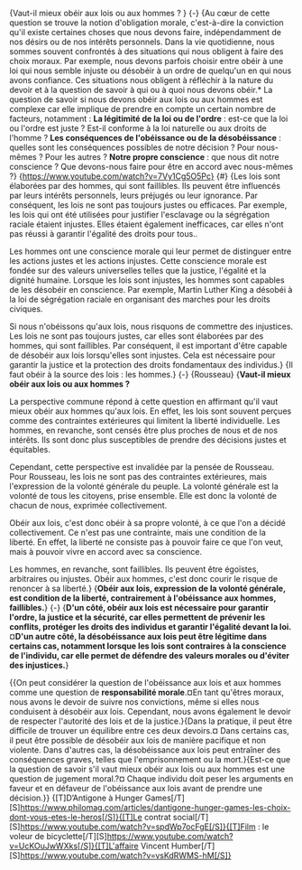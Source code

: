 {Vaut-il mieux obéir aux lois ou aux hommes ? }
{-}
{Au cœur de cette question se trouve la notion d'obligation morale, c'est-à-dire la conviction qu'il existe certaines choses que nous devons faire, indépendamment de nos désirs ou de nos intérêts personnels. Dans la vie quotidienne, nous sommes souvent confrontés à des situations qui nous obligent à faire des choix moraux. Par exemple, nous devons parfois choisir entre obéir à une loi qui nous semble injuste ou désobéir à un ordre de quelqu'un en qui nous avons confiance. Ces situations nous obligent à réfléchir à la nature du devoir et à la question de savoir à qui ou à quoi nous devons obéir.* La question de savoir si nous devons obéir aux lois ou aux hommes est complexe car elle implique de prendre en compte un certain nombre de facteurs, notamment : **La légitimité de la loi ou de l'ordre** : est-ce que la loi ou l'ordre est juste ? Est-il conforme à la loi naturelle ou aux droits de l'homme ? **Les conséquences de l'obéissance ou de la désobéissance** : quelles sont les conséquences possibles de notre décision ? Pour nous-mêmes ? Pour les autres ? **Notre propre conscience** : que nous dit notre conscience ? Que devons-nous faire pour être en accord avec nous-mêmes ?}
{https://www.youtube.com/watch?v=7Vy1Cg5O5Pc}
{#}
{Les lois sont élaborées par des hommes, qui sont faillibles. Ils peuvent être influencés par leurs intérêts personnels, leurs préjugés ou leur ignorance. Par conséquent, les lois ne sont pas toujours justes ou efficaces. Par exemple, les lois qui ont été utilisées pour justifier l'esclavage ou la ségrégation raciale étaient injustes. Elles étaient également inefficaces, car elles n'ont pas réussi à garantir l'égalité des droits pour tous..

Les hommes ont une conscience morale qui leur permet de distinguer entre les actions justes et les actions injustes. Cette conscience morale est fondée sur des valeurs universelles telles que la justice, l'égalité et la dignité humaine. Lorsque les lois sont injustes, les hommes sont capables de les désobéir en conscience. Par exemple, Martin Luther King a désobéi à la loi de ségrégation raciale en organisant des marches pour les droits civiques.

Si nous n'obéissons qu'aux lois, nous risquons de commettre des injustices. Les lois ne sont pas toujours justes, car elles sont élaborées par des hommes, qui sont faillibles. Par conséquent, il est important d'être capable de désobéir aux lois lorsqu'elles sont injustes. Cela est nécessaire pour garantir la justice et la protection des droits fondamentaux des individus.}
{Il faut obéir à la source des lois : les hommes.}
{-}
{Rousseau}
{**Vaut-il mieux obéir aux lois ou aux hommes ?**

La perspective commune répond à cette question en affirmant qu'il vaut mieux obéir aux hommes qu'aux lois. En effet, les lois sont souvent perçues comme des contraintes extérieures qui limitent la liberté individuelle. Les hommes, en revanche, sont censés être plus proches de nous et de nos intérêts. Ils sont donc plus susceptibles de prendre des décisions justes et équitables.

Cependant, cette perspective est invalidée par la pensée de Rousseau. Pour Rousseau, les lois ne sont pas des contraintes extérieures, mais l'expression de la volonté générale du peuple. La volonté générale est la volonté de tous les citoyens, prise ensemble. Elle est donc la volonté de chacun de nous, exprimée collectivement.

Obéir aux lois, c'est donc obéir à sa propre volonté, à ce que l'on a décidé collectivement. Ce n'est pas une contrainte, mais une condition de la liberté. En effet, la liberté ne consiste pas à pouvoir faire ce que l'on veut, mais à pouvoir vivre en accord avec sa conscience.

Les hommes, en revanche, sont faillibles. Ils peuvent être égoïstes, arbitraires ou injustes. Obéir aux hommes, c'est donc courir le risque de renoncer à sa liberté.}
{**Obéir aux lois, expression de la volonté générale, est condition de la liberté, contrairement à l'obéissance aux hommes, faillibles.**}
{-}
{**D'un côté, obéir aux lois est nécessaire pour garantir l'ordre, la justice et la sécurité, car elles permettent de prévenir les conflits, protéger les droits des individus et garantir l'égalité devant la loi.**¤**D'un autre côté, la désobéissance aux lois peut être légitime dans certains cas, notamment lorsque les lois sont contraires à la conscience de l'individu, car elle permet de défendre des valeurs morales ou d'éviter des injustices.**}

{{On peut considérer la question de l'obéissance aux lois et aux hommes comme une question de **responsabilité morale**.¤En tant qu'êtres moraux, nous avons le devoir de suivre nos convictions, même si elles nous conduisent à désobéir aux lois. Cependant, nous avons également le devoir de respecter l'autorité des lois et de la justice.}{Dans la pratique, il peut être difficile de trouver un équilibre entre ces deux devoirs.¤ Dans certains cas, il peut être possible de désobéir aux lois de manière pacifique et non violente. Dans d'autres cas, la désobéissance aux lois peut entraîner des conséquences graves, telles que l'emprisonnement ou la mort.}{Est-ce que la question de savoir s'il vaut mieux obéir aux lois ou aux hommes est une question de jugement moral.?¤ Chaque individu doit peser les arguments en faveur et en défaveur de l'obéissance aux lois avant de prendre une décision.}}
{[T]D’Antigone à Hunger Games[/T][S]https://www.philomag.com/articles/dantigone-hunger-games-les-choix-dont-vous-etes-le-heros[/S]}{[T]Le contrat social[/T][S]https://www.youtube.com/watch?v=spdWp7ocFgE[/S]}{[T]Film : le voleur de bicyclette[/T][S]https://www.youtube.com/watch?v=UcKOuJwWXks[/S]}{[T]L'affaire Vincent Humber[/T][S]https://www.youtube.com/watch?v=vsKdRWMS-hM[/S]}

